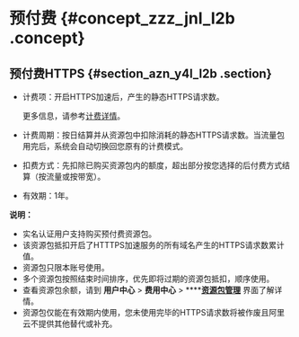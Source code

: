 # 预付费 {#concept_zzz_jnl_l2b .concept}

## 预付费HTTPS {#section_azn_y4l_l2b .section}

-   计费项：开启HTTPS加速后，产生的静态HTTPS请求数。

    更多信息，请参考[计费详情](https://www.alibabacloud.com/zh/product/cdn)。

-   计费周期：按日结算并从资源包中扣除消耗的静态HTTPS请求数。当流量包用完后，系统会自动切换回您原有的计费模式。
-   扣费方式：先扣除已购买资源包内的额度，超出部分按您选择的后付费方式结算（按流量或按带宽）。
-   有效期：1年。

**说明：** 

-   实名认证用户支持购买预付费资源包。
-   该资源包抵扣开启了HTTTPS加速服务的所有域名产生的HTTPS请求数累计值。
-   资源包只限本账号使用。
-   多个资源包按照结束时间排序，优先即将过期的资源包抵扣，顺序使用。
-   查看资源包余额，请到 **用户中心** \> **费用中心** \> ****[**资源包管理**](http://expense.console.aliyun.com/#/flow/home) 界面了解详情。
-   资源包仅能在有效期内使用，您未使用完毕的HTTPS请求数将被作废且阿里云不提供其他替代或补充。


